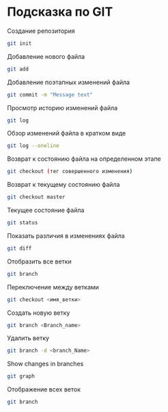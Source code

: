 # Подсказка по GIT

Создание репозитория
```sh
git init
```

Добавление нового файла
```sh
git add
```

Добавление поэтапных изменений файла
```sh
git commit -m "Message text"
```

Просмотр историю изменений файла
```sh
git log
```

Обзор изменений файла в кратком виде
```sh
git log --oneline
```

Возврат к состоянию файла на определенном этапе
```sh
git checkout (тег совершенного изменения)
```

Возврат к текущему состоянию файла
```sh
git checkout master
```

Текущее состояние файла
```sh
git status
```

Показать различия в изменениях файла
```sh
git diff
```

Отобразить все ветки
```sh
git branch
```

Переключение между ветками
```sh
git checkout <имя_ветки>
```

Создать новую ветку
```sh
git branch <Branch_name>
```

Удалить ветку
```sh
git branch -d <branch_Name>
```

Show changes in branches
```sh
git graph
```

Отображение всех веток
```sh
git branch
```